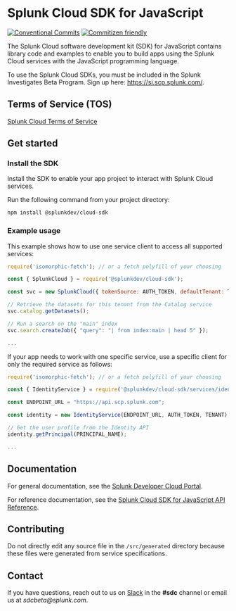 # Splunk Cloud SDK for JavaScript

[![Conventional Commits](https://img.shields.io/badge/Conventional%20Commits-1.0.0-yellow.svg)](https://conventionalcommits.org)
[![Commitizen friendly](https://img.shields.io/badge/commitizen-friendly-brightgreen.svg)](http://commitizen.github.io/cz-cli/)

The Splunk Cloud software development kit (SDK) for JavaScript contains library code and examples to enable you to build apps using the Splunk Cloud services with the JavaScript programming language.

To use the Splunk Cloud SDKs, you must be included in the Splunk Investigates Beta Program.
Sign up here: https://si.scp.splunk.com/.

## Terms of Service (TOS)
[Splunk Cloud Terms of Service](https://www.splunk.com/en_us/legal/terms/splunk-cloud-pre-release-terms-of-service.html)


## Get started

### Install the SDK

Install the SDK to enable your app project to interact with Splunk Cloud services.

Run the following command from your project directory:

```sh
npm install @splunkdev/cloud-sdk
```

### Example usage

This example shows how to use one service client to access all supported services:

```js
require('isomorphic-fetch'); // or a fetch polyfill of your choosing

const { SplunkCloud } = require('@splunkdev/cloud-sdk');

const svc = new SplunkCloud({ tokenSource: AUTH_TOKEN, defaultTenant: TENANT });

// Retrieve the datasets for this tenant from the Catalog service
svc.catalog.getDatasets();

// Run a search on the "main" index
svc.search.createJob({ "query": "| from index:main | head 5" });

...

```

If your app needs to work with one specific service, use a specific client for only the required service as follows:

```javascript
require('isomorphic-fetch'); // or a fetch polyfill of your choosing

const { IdentityService } = require('@splunkdev/cloud-sdk/services/identity');

const ENDPOINT_URL = "https://api.scp.splunk.com";

const identity = new IdentityService(ENDPOINT_URL, AUTH_TOKEN, TENANT);

// Get the user profile from the Identity API
identity.getPrincipal(PRINCIPAL_NAME);

...

```

## Documentation
For general documentation, see the [Splunk Developer Cloud Portal](https://sdc.splunkbeta.com/).

For reference documentation, see the [Splunk Cloud SDK for JavaScript API Reference](https://sdc.splunkbeta.com/reference/sdk/splunk-cloud-sdk-js).

## Contributing

Do not directly edit any source file in the `/src/generated` directory because these files were generated from service specifications.

## Contact
If you have questions, reach out to us on [Slack](https://splunkdevplatform.slack.com) in the **#sdc** channel or email us at _sdcbeta@splunk.com_.

